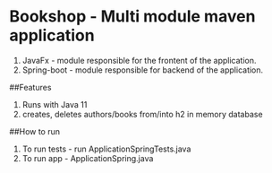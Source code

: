 # Bookshop - Multi module maven application
<ol>
<li>JavaFx - module responsible for the frontent of the application.</li>
<li>Spring-boot - module responsible for backend of the application.</li>
</ol>

##Features
<ol>
<li>Runs with Java 11</li>
<li>creates, deletes authors/books from/into h2 in memory database</li>
</ol>

##How to run
<ol>
<li>To run tests - run ApplicationSpringTests.java</li>
<li>To run app - ApplicationSpring.java</li>
</ol>
